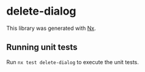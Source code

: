 # delete-dialog

This library was generated with [Nx](https://nx.dev).

## Running unit tests

Run `nx test delete-dialog` to execute the unit tests.
